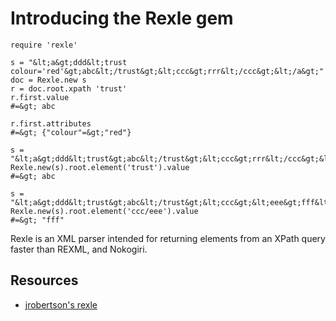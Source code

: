 # Introducing the Rexle gem

    require 'rexle'

    s = "&lt;a&gt;ddd&lt;trust colour='red'&gt;abc&lt;/trust&gt;&lt;ccc&gt;rrr&lt;/ccc&gt;&lt;/a&gt;"
    doc = Rexle.new s
    r = doc.root.xpath 'trust'
    r.first.value
    #=&gt; abc

    r.first.attributes
    #=&gt; {"colour"=&gt;"red"}

    s = "&lt;a&gt;ddd&lt;trust&gt;abc&lt;/trust&gt;&lt;ccc&gt;rrr&lt;/ccc&gt;&lt;/a&gt;"
    Rexle.new(s).root.element('trust').value
    #=&gt; abc

    s = "&lt;a&gt;ddd&lt;trust&gt;abc&lt;/trust&gt;&lt;ccc&gt;&lt;eee&gt;fff&lt;/eee&gt;&lt;/ccc&gt;&lt;/a&gt;"
    Rexle.new(s).root.element('ccc/eee').value
    #=&gt; "fff"
    
Rexle is an XML parser intended for returning elements from an XPath query faster than REXML, and Nokogiri.

## Resources

* [jrobertson's rexle](http://github.com/jrobertson/rexle)

